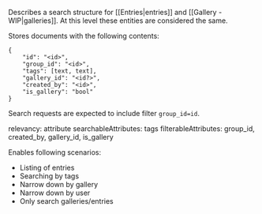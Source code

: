 Describes a search structure for [[Entries|entries]] and [[Gallery - WIP|galleries]]. At this level these entities are considered the same.

Stores documents with the following contents:
```
{
	"id": "<id>",
	"group_id": "<id>",
	"tags": [text, text],
	"gallery_id": "<id?>",
	"created_by": "<id>",
	"is_gallery": "bool"
}
```

Search requests are expected to include filter `group_id=id`.

relevancy: attribute
searchableAttributes: tags
filterableAttributes: group_id, created_by, gallery_id, is_gallery

Enables following scenarios:
- Listing of entries
- Searching by tags
- Narrow down by gallery
- Narrow down by user
- Only search galleries/entries